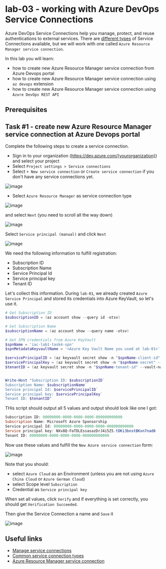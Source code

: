 # lab-03 - working with Azure DevOps Service Connections

Azure DevOps Service Connections help you manage, protect, and reuse authentications to external services. There are [different types](https://learn.microsoft.com/en-us/azure/devops/pipelines/library/service-endpoints?WT.mc_id=AZ-MVP-5003837&view=azure-devops&tabs=yaml#common-service-connection-types) of Service Connections available, but we will work with one called `Azure Resource Manager service connection`. 

In this lab you will learn:

* how to create new Azure Resource Manager service connection from Azure Devops portal
* how to create new Azure Resource Manager service connection using `az devops` extension
* how to create new Azure Resource Manager service connection using `Azure DevOps REST API` 

## Prerequisites


## Task #1 - create new Azure Resource Manager service connection at Azure Devops portal

Complete the following steps to create a service connection.

* Sign in to your organization (https://dev.azure.com/{yourorganization}) and select your project
* Select `Project settings > Service connections`
* Select  `+ New service connection` or `Create service connection` if you don't have any service connections yet. 

![image](images/task1-1.jpg)

* Select `Azure Resource Manager` as service connection type 

![image](images/task1-2.jpg)

and select `Next` (you need to scroll all the way down)

![image](images/task1-3.jpg)

Select `Service principal (manual)` and click `Next`

![image](images/task1-4.jpg)

We need the following information to fulfill registration:

* Subscription ID
* Subscription Name
* Service Principal Id
* Service principal key
* Tenant ID

Let's collect this information. During `lab-01`, we already created `Azure Service Principal` and stored its credentials into Azure KeyVault, so let's use it.  

```powershell
# Get Subscription ID
$subscriptionID = (az account show --query id -otsv)

# Get Subscription Name
$subscriptionName = (az account show --query name -otsv)

# Get SPN credentials from Azure KeyVault
$spnName = 'iac-lab1-task4-spn'
$spnMetadataKeyvaultName = '<Azure Key Vault Name you used at lab-01>'

$servicePrincipalID = (az keyvault secret show -n "$spnName-client-id" --vault-name $spnMetadataKeyvaultName --query value -otsv)
$servicePrincipalKey = (az keyvault secret show -n "$spnName-secret" --vault-name $spnMetadataKeyvaultName --query value -otsv)
$tenantID = (az keyvault secret show -n "$spnName-tenant-id" --vault-name $spnMetadataKeyvaultName --query value -otsv)


Write-Host "Subscription ID: $subscriptionID`
Subscription Name: $subscriptionName`
Service principal Id: $servicePrincipalID`
Service principal key: $servicePrincipalKey` 
Tenant ID: $tenantID"
```

THis script should output all 5 values and output should look like one I got:

```powershell
Subscription ID: 00000000-0000-0000-0000-000000000000
Subscription Name: Microsoft Azure Sponsorship
Service principal Id: 00000000-0000-0000-0000-000000000000
Service principal key: NXv8Q~FaTDLEssasazDrJ4i5Z5.tDKi3bnstBKxn7nad8
Tenant ID: 00000000-0000-0000-0000-000000000000
```

Now use these values and fulfill the `New Azure service connection` form:

![image](images/task1-5.jpg)

Note that you should: 
* select `Azure Cloud` as an Environment (unless you are not using `Azure China Cloud` or `Azure German Cloud`)
* select Scope level `Subscription`
* Credential as `Service principal key`

When set all values, click `Verify` and if everything is set correctly, you should get `Verification Succeeded`.

Then give the Service Connection a name and `Save` it

![image](images/task1-6.jpg)

## Useful links

* [Manage service connections](https://learn.microsoft.com/en-us/azure/devops/pipelines/library/service-endpoints?WT.mc_id=AZ-MVP-5003837&view=azure-devops&tabs=yaml)
* [Common service connection types](https://learn.microsoft.com/en-us/azure/devops/pipelines/library/service-endpoints?WT.mc_id=AZ-MVP-5003837&view=azure-devops&tabs=yaml#common-service-connection-types)
* [Azure Resource Manager service connection](https://learn.microsoft.com/en-us/azure/devops/pipelines/library/service-endpoints?WT.mc_id=AZ-MVP-5003837&view=azure-devops&tabs=yaml#azure-resource-manager-service-connection)